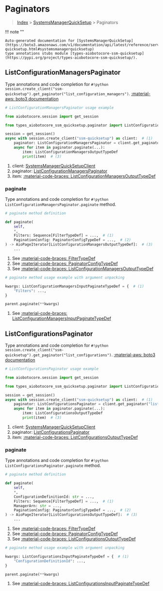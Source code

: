 # Paginators

> [Index](../README.md) > [SystemsManagerQuickSetup](./README.md) > Paginators

!!! note ""

    Auto-generated documentation for [SystemsManagerQuickSetup](https://boto3.amazonaws.com/v1/documentation/api/latest/reference/services/ssm-quicksetup.html#systemsmanagerquicksetup)
    type annotations stubs module [types-aiobotocore-ssm-quicksetup](https://pypi.org/project/types-aiobotocore-ssm-quicksetup/).

## ListConfigurationManagersPaginator

Type annotations and code completion for `#!python session.create_client("ssm-quicksetup").get_paginator("list_configuration_managers")`.
[:material-aws: boto3 documentation](https://boto3.amazonaws.com/v1/documentation/api/latest/reference/services/ssm-quicksetup/paginator/ListConfigurationManagers.html#SystemsManagerQuickSetup.Paginator.ListConfigurationManagers)

```python
# ListConfigurationManagersPaginator usage example

from aiobotocore.session import get_session

from types_aiobotocore_ssm_quicksetup.paginator import ListConfigurationManagersPaginator

session = get_session()
async with session.create_client("ssm-quicksetup") as client:  # (1)
    paginator: ListConfigurationManagersPaginator = client.get_paginator("list_configuration_managers")  # (2)
    async for item in paginator.paginate(...):
        item: ListConfigurationManagersOutputTypeDef
        print(item)  # (3)
```

1. client: [SystemsManagerQuickSetupClient](./client.md)
2. paginator: [ListConfigurationManagersPaginator](./paginators.md#listconfigurationmanagerspaginator)
3. item: [:material-code-braces: ListConfigurationManagersOutputTypeDef](./type_defs.md#listconfigurationmanagersoutputtypedef) 


### paginate

Type annotations and code completion for `#!python ListConfigurationManagersPaginator.paginate` method.

```python
# paginate method definition

def paginate(
    self,
    *,
    Filters: Sequence[FilterTypeDef] = ...,  # (1)
    PaginationConfig: PaginatorConfigTypeDef = ...,  # (2)
) -> AioPageIterator[ListConfigurationManagersOutputTypeDef]:  # (3)
    ...
```

1. See [:material-code-braces: FilterTypeDef](./type_defs.md#filtertypedef) 
2. See [:material-code-braces: PaginatorConfigTypeDef](./type_defs.md#paginatorconfigtypedef) 
3. See [:material-code-braces: ListConfigurationManagersOutputTypeDef](./type_defs.md#listconfigurationmanagersoutputtypedef) 


```python
# paginate method usage example with argument unpacking

kwargs: ListConfigurationManagersInputPaginateTypeDef = {  # (1)
    "Filters": ...,
}

parent.paginate(**kwargs)
```

1. See [:material-code-braces: ListConfigurationManagersInputPaginateTypeDef](./type_defs.md#listconfigurationmanagersinputpaginatetypedef) 
## ListConfigurationsPaginator

Type annotations and code completion for `#!python session.create_client("ssm-quicksetup").get_paginator("list_configurations")`.
[:material-aws: boto3 documentation](https://boto3.amazonaws.com/v1/documentation/api/latest/reference/services/ssm-quicksetup/paginator/ListConfigurations.html#SystemsManagerQuickSetup.Paginator.ListConfigurations)

```python
# ListConfigurationsPaginator usage example

from aiobotocore.session import get_session

from types_aiobotocore_ssm_quicksetup.paginator import ListConfigurationsPaginator

session = get_session()
async with session.create_client("ssm-quicksetup") as client:  # (1)
    paginator: ListConfigurationsPaginator = client.get_paginator("list_configurations")  # (2)
    async for item in paginator.paginate(...):
        item: ListConfigurationsOutputTypeDef
        print(item)  # (3)
```

1. client: [SystemsManagerQuickSetupClient](./client.md)
2. paginator: [ListConfigurationsPaginator](./paginators.md#listconfigurationspaginator)
3. item: [:material-code-braces: ListConfigurationsOutputTypeDef](./type_defs.md#listconfigurationsoutputtypedef) 


### paginate

Type annotations and code completion for `#!python ListConfigurationsPaginator.paginate` method.

```python
# paginate method definition

def paginate(
    self,
    *,
    ConfigurationDefinitionId: str = ...,
    Filters: Sequence[FilterTypeDef] = ...,  # (1)
    ManagerArn: str = ...,
    PaginationConfig: PaginatorConfigTypeDef = ...,  # (2)
) -> AioPageIterator[ListConfigurationsOutputTypeDef]:  # (3)
    ...
```

1. See [:material-code-braces: FilterTypeDef](./type_defs.md#filtertypedef) 
2. See [:material-code-braces: PaginatorConfigTypeDef](./type_defs.md#paginatorconfigtypedef) 
3. See [:material-code-braces: ListConfigurationsOutputTypeDef](./type_defs.md#listconfigurationsoutputtypedef) 


```python
# paginate method usage example with argument unpacking

kwargs: ListConfigurationsInputPaginateTypeDef = {  # (1)
    "ConfigurationDefinitionId": ...,
}

parent.paginate(**kwargs)
```

1. See [:material-code-braces: ListConfigurationsInputPaginateTypeDef](./type_defs.md#listconfigurationsinputpaginatetypedef) 

